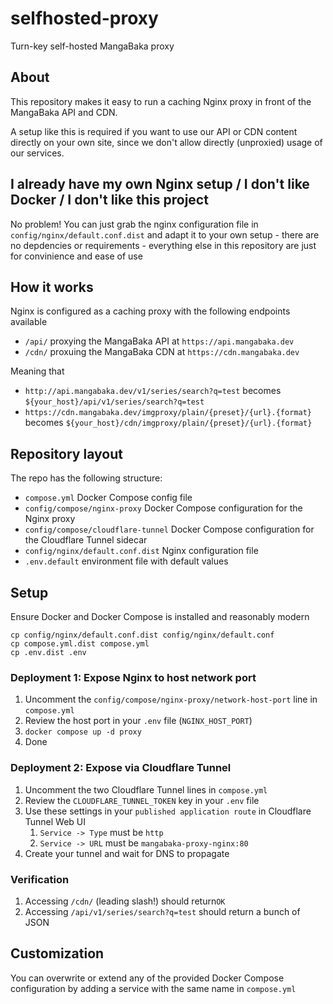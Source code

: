 # selfhosted-proxy

Turn-key self-hosted MangaBaka proxy

## About

This repository makes it easy to run a caching Nginx proxy in front of the MangaBaka API and CDN.

A setup like this is required if you want to use our API or CDN content directly on your own site, since we don't allow directly (unproxied) usage of our services.

## I already have my own Nginx setup / I don't like Docker / I don't like this project

No problem! You can just grab the nginx configuration file in `config/nginx/default.conf.dist` and adapt it to your own setup - there are no depdencies or requirements - everything else in this repository are just for convinience and ease of use

## How it works

Nginx is configured as a caching proxy with the following endpoints available

- `/api/` proxying the MangaBaka API at `https://api.mangabaka.dev`
- `/cdn/` proxuing the MangaBaka CDN at `https://cdn.mangabaka.dev`

Meaning that

- `http://api.mangabaka.dev/v1/series/search?q=test` becomes `${your_host}/api/v1/series/search?q=test`
- `https://cdn.mangabaka.dev/imgproxy/plain/{preset}/{url}.{format}` becomes `${your_host}/cdn/imgproxy/plain/{preset}/{url}.{format}`

## Repository layout

The repo has the following structure:

- `compose.yml` Docker Compose config file
- `config/compose/nginx-proxy` Docker Compose configuration for the Nginx proxy
- `config/compose/cloudflare-tunnel` Docker Compose configuration for the Cloudflare Tunnel sidecar
- `config/nginx/default.conf.dist` Nginx configuration file
- `.env.default` environment file with default values

## Setup

Ensure Docker and Docker Compose is installed and reasonably modern

```shell
cp config/nginx/default.conf.dist config/nginx/default.conf
cp compose.yml.dist compose.yml
cp .env.dist .env
```

### Deployment 1: Expose Nginx to host network port

1. Uncomment the `config/compose/nginx-proxy/network-host-port` line in `compose.yml`
1. Review the host port in your `.env` file (`NGINX_HOST_PORT`)
1. `docker compose up -d proxy`
1. Done

### Deployment 2: Expose via Cloudflare Tunnel

1. Uncomment the two Cloudflare Tunnel lines in `compose.yml`
1. Review the `CLOUDFLARE_TUNNEL_TOKEN` key in your `.env` file
1. Use these settings in your `published application route` in Cloudflare Tunnel Web UI
    1. `Service -> Type`  must be `http`
    1. `Service -> URL` must be `mangabaka-proxy-nginx:80`
1. Create your tunnel and wait for DNS to propagate

### Verification

1. Accessing `/cdn/` (leading slash!) should return`OK`
1. Accessing `/api/v1/series/search?q=test` should return a bunch of JSON

## Customization

You can overwrite or extend any of the provided Docker Compose configuration by adding a service with the same name in `compose.yml`
